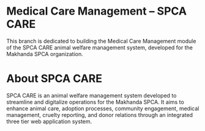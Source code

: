 # Medical Care Management – SPCA CARE 

This branch is dedicated to building the Medical Care Management module of the SPCA CARE animal welfare management system, developed for the Makhanda SPCA organization.

# About SPCA CARE

SPCA CARE is an animal welfare management system developed to streamline and digitalize operations for the Makhanda SPCA. It aims to enhance animal care, adoption processes, community engagement, medical management, cruelty reporting, and donor relations through an integrated three tier web application system.
